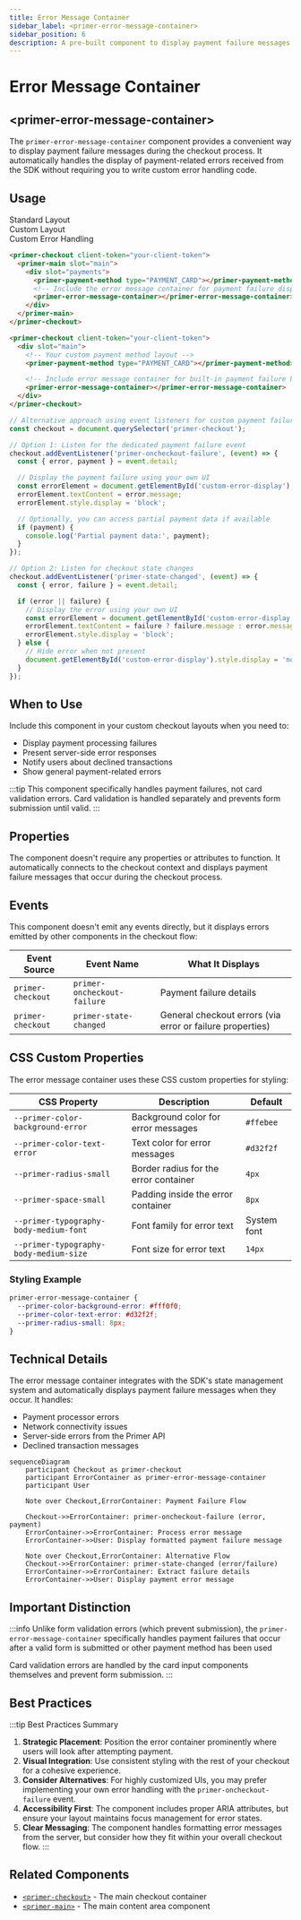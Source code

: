 ```yaml
---
title: Error Message Container
sidebar_label: <primer-error-message-container>
sidebar_position: 6
description: A pre-built component to display payment failure messages in the checkout process
---
```


# Error Message Container

## \<primer-error-message-container\>

The `primer-error-message-container` component provides a convenient way to display payment failure messages during the checkout process. It automatically handles the display of payment-related errors received from the SDK without requiring you to write custom error handling code.

## Usage

<div class="tabs-container">
<div class="tabs">
<div class="tab standard active">Standard Layout</div>
<div class="tab custom">Custom Layout</div>
<div class="tab events">Custom Error Handling</div>
</div>

<div class="tab-content standard active">

```html
<primer-checkout client-token="your-client-token">
  <primer-main slot="main">
    <div slot="payments">
      <primer-payment-method type="PAYMENT_CARD"></primer-payment-method>
      <!-- Include the error message container for payment failure display -->
      <primer-error-message-container></primer-error-message-container>
    </div>
  </primer-main>
</primer-checkout>
```

</div>

<div class="tab-content custom">

```html
<primer-checkout client-token="your-client-token">
  <div slot="main">
    <!-- Your custom payment method layout -->
    <primer-payment-method type="PAYMENT_CARD"></primer-payment-method>

    <!-- Include error message container for built-in payment failure handling -->
    <primer-error-message-container></primer-error-message-container>
  </div>
</primer-checkout>
```

</div>

<div class="tab-content events">

```javascript
// Alternative approach using event listeners for custom payment failure handling
const checkout = document.querySelector('primer-checkout');

// Option 1: Listen for the dedicated payment failure event
checkout.addEventListener('primer-oncheckout-failure', (event) => {
  const { error, payment } = event.detail;

  // Display the payment failure using your own UI
  const errorElement = document.getElementById('custom-error-display');
  errorElement.textContent = error.message;
  errorElement.style.display = 'block';

  // Optionally, you can access partial payment data if available
  if (payment) {
    console.log('Partial payment data:', payment);
  }
});

// Option 2: Listen for checkout state changes
checkout.addEventListener('primer-state-changed', (event) => {
  const { error, failure } = event.detail;

  if (error || failure) {
    // Display the error using your own UI
    const errorElement = document.getElementById('custom-error-display');
    errorElement.textContent = failure ? failure.message : error.message;
    errorElement.style.display = 'block';
  } else {
    // Hide error when not present
    document.getElementById('custom-error-display').style.display = 'none';
  }
});
```

</div>
</div>

## When to Use

Include this component in your custom checkout layouts when you need to:

- Display payment processing failures
- Present server-side error responses
- Notify users about declined transactions
- Show general payment-related errors

:::tip
This component specifically handles payment failures, not card validation errors. Card validation is handled separately and prevents form submission until valid.
:::

## Properties

The component doesn't require any properties or attributes to function. It automatically connects to the checkout context and displays payment failure messages that occur during the checkout process.

## Events

This component doesn't emit any events directly, but it displays errors emitted by other components in the checkout flow:

| Event Source      | Event Name                  | What It Displays                                          |
| ----------------- | --------------------------- | --------------------------------------------------------- |
| `primer-checkout` | `primer-oncheckout-failure` | Payment failure details                                   |
| `primer-checkout` | `primer-state-changed`      | General checkout errors (via error or failure properties) |

## CSS Custom Properties

The error message container uses these CSS custom properties for styling:

| CSS Property                           | Description                           | Default     |
| -------------------------------------- | ------------------------------------- | ----------- |
| `--primer-color-background-error`      | Background color for error messages   | `#ffebee`   |
| `--primer-color-text-error`            | Text color for error messages         | `#d32f2f`   |
| `--primer-radius-small`                | Border radius for the error container | `4px`       |
| `--primer-space-small`                 | Padding inside the error container    | `8px`       |
| `--primer-typography-body-medium-font` | Font family for error text            | System font |
| `--primer-typography-body-medium-size` | Font size for error text              | `14px`      |

### Styling Example

```css
primer-error-message-container {
  --primer-color-background-error: #fff0f0;
  --primer-color-text-error: #d32f2f;
  --primer-radius-small: 8px;
}
```

## Technical Details

The error message container integrates with the SDK's state management system and automatically displays payment failure messages when they occur. It handles:

- Payment processor errors
- Network connectivity issues
- Server-side errors from the Primer API
- Declined transaction messages

```mermaid
sequenceDiagram
    participant Checkout as primer-checkout
    participant ErrorContainer as primer-error-message-container
    participant User

    Note over Checkout,ErrorContainer: Payment Failure Flow

    Checkout->>ErrorContainer: primer-oncheckout-failure (error, payment)
    ErrorContainer->>ErrorContainer: Process error message
    ErrorContainer->>User: Display formatted payment failure message

    Note over Checkout,ErrorContainer: Alternative Flow
    Checkout->>ErrorContainer: primer-state-changed (error/failure)
    ErrorContainer->>ErrorContainer: Extract failure details
    ErrorContainer->>User: Display payment error message
```

## Important Distinction

:::info
Unlike form validation errors (which prevent submission), the `primer-error-message-container` specifically handles payment failures that occur after a valid form is submitted or other payment method has been used

Card validation errors are handled by the card input components themselves and prevent form submission.
:::

## Best Practices

:::tip Best Practices Summary

1. **Strategic Placement**: Position the error container prominently where users will look after attempting payment.
2. **Visual Integration**: Use consistent styling with the rest of your checkout for a cohesive experience.
3. **Consider Alternatives**: For highly customized UIs, you may prefer implementing your own error handling with the `primer-oncheckout-failure` event.
4. **Accessibility First**: The component includes proper ARIA attributes, but ensure your layout maintains focus management for error states.
5. **Clear Messaging**: The component handles formatting error messages from the server, but consider how they fit within your overall checkout flow.
   :::

## Related Components

- [`<primer-checkout>`](/api/Components/primer-checkout-doc) - The main checkout container
- [`<primer-main>`](/api/Components/primer-main-doc) - The main content area component
